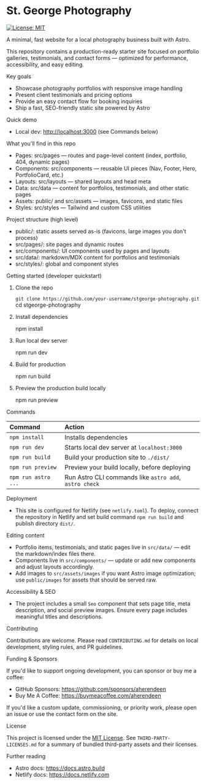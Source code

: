 # St. George Photography

[![License: MIT](https://img.shields.io/badge/License-MIT-yellow.svg)](./LICENSE)

A minimal, fast website for a local photography business built with Astro.

This repository contains a production-ready starter site focused on portfolio galleries, testimonials, and contact forms — optimized for performance, accessibility, and easy editing.

Key goals

- Showcase photography portfolios with responsive image handling
- Present client testimonials and pricing options
- Provide an easy contact flow for booking inquiries
- Ship a fast, SEO-friendly static site powered by Astro

Quick demo

- Local dev: <http://localhost:3000> (see Commands below)

What you'll find in this repo

- Pages: src/pages — routes and page-level content (index, portfolio, 404, dynamic pages)
- Components: src/components — reusable UI pieces (Nav, Footer, Hero, PortfolioCard, etc.)
- Layouts: src/layouts — shared layouts and head meta
- Data: src/data — content for portfolios, testimonials, and other static pages
- Assets: public/ and src/assets — images, favicons, and static files
- Styles: src/styles — Tailwind and custom CSS utilities

Project structure (high level)

- public/: static assets served as-is (favicons, large images you don't process)
- src/pages/: site pages and dynamic routes
- src/components/: UI components used by pages and layouts
- src/data/: markdown/MDX content for portfolios and testimonials
- src/styles/: global and component styles

Getting started (developer quickstart)

1. Clone the repo

   `git clone https://github.com/your-username/stgeorge-photography.git`
   cd stgeorge-photography

2. Install dependencies

   npm install

3. Run local dev server

   npm run dev

4. Build for production

   npm run build

5. Preview the production build locally

   npm run preview

Commands

| Command                   | Action                                           |
| :------------------------ | :----------------------------------------------- |
| `npm install`             | Installs dependencies                            |
| `npm run dev`             | Starts local dev server at `localhost:3000`      |
| `npm run build`           | Build your production site to `./dist/`          |
| `npm run preview`         | Preview your build locally, before deploying     |
| `npm run astro ...`       | Run Astro CLI commands like `astro add`, `astro check` |

Deployment

- This site is configured for Netlify (see `netlify.toml`). To deploy, connect the repository in Netlify and set build command `npm run build` and publish directory `dist/`.

Editing content

- Portfolio items, testimonials, and static pages live in `src/data/` — edit the markdown/index files there.
- Components live in `src/components/` — update or add new components and adjust layouts accordingly.
- Add images to `src/assets/images` if you want Astro image optimization; use `public/images` for assets that should be served raw.

Accessibility & SEO

- The project includes a small `Seo` component that sets page title, meta description, and social preview images. Ensure every page includes meaningful titles and descriptions.

Contributing

Contributions are welcome. Please read `CONTRIBUTING.md` for details on local development, styling rules, and PR guidelines.

Funding & Sponsors

If you'd like to support ongoing development, you can sponsor or buy me a coffee:

- GitHub Sponsors: <https://github.com/sponsors/aherendeen>
- Buy Me A Coffee: <https://buymeacoffee.com/aherendeen>

If you'd like a custom update, commissioning, or priority work, please open an issue or use the contact form on the site.

License

This project is licensed under the [MIT License](./LICENSE). See `THIRD-PARTY-LICENSES.md` for a summary of bundled third-party assets and their licenses.

Further reading

- Astro docs: <https://docs.astro.build>
- Netlify docs: <https://docs.netlify.com>
